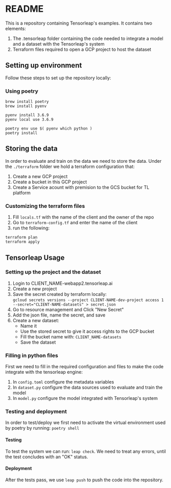 # README

This is a repository containing Tensorleap's examples.
It contains two elements:
1) The .tensorleap folder containing the code needed to integrate a model and a dataset with the Tensorleap's system
2) Terraform files required to open a GCP project to host the dataset
## Setting up environment
Follow these steps to set up the repository locally:

### Using poetry
```shell=
brew install poetry
brew install pyenv

pyenv install 3.6.9
pyenv local use 3.6.9

poetry env use $( pyenv which python )
poetry install

```

## Storing the data
In order to evaluate and train on the data we need to store the data.
Under the `./terraform` folder we hold a terraform configuration that:

1. Create a new GCP project
2. Create a bucket in this GCP project
3. Create a Service acount with premision to the GCS bucket for TL platform

### Customizing the terraform files

1. Fill `locals.tf` with the name of the client and the owner of the repo
2. Go to `terraform-config.tf` and enter the name of the client
3. run the following:
```shell=
terraform plan
terraform apply
```
## Tensorleap Usage 

### Setting up the project and the dataset

1. Login to CLIENT_NAME-webapp2.tensorleap.ai
2. Create a new project
3. Save the secret created by terraform locally:  
``gcloud secrets versions --project CLIENT-NAME-dev-project access 1 --secret="CLIENT-NAME-datasets" > secret.json``
4. Go to resource management and Click "New Secret"
5. Add the json file, name the secret, and save
6. Create a new dataset:
   - Name it
   - Use the stored secret to give it access rights to the GCP bucket
   - Fill the bucket name with: `CLIENT_NAME-datasets`
   - Save the dataset

### Filling in python files

First we need to fill in the required configuration and files to make the code integrate with the tensorleap engine:
1. In `config.toml` configure the metadata variables
2. In `dataset.py` configure the data sources used to evaluate and train the model
3. In `model.py` configure the model integrated with Tensorleap's system

### Testing and deployment
In order to test/deploy we first need to activate the virtual environment used by poetry by running:
`poetry shell`
#### Testing
To test the system we can run: `leap check`.
We need to treat any errors, until the test concludes with an "OK" status.  
#### Deployment
After the tests pass, we use `leap push` to push the code into the repository. 
